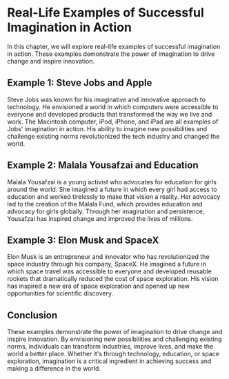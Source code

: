 Real-Life Examples of Successful Imagination in Action
=======================================================================================

In this chapter, we will explore real-life examples of successful imagination in action. These examples demonstrate the power of imagination to drive change and inspire innovation.

Example 1: Steve Jobs and Apple
-------------------------------

Steve Jobs was known for his imaginative and innovative approach to technology. He envisioned a world in which computers were accessible to everyone and developed products that transformed the way we live and work. The Macintosh computer, iPod, iPhone, and iPad are all examples of Jobs' imagination in action. His ability to imagine new possibilities and challenge existing norms revolutionized the tech industry and changed the world.

Example 2: Malala Yousafzai and Education
-----------------------------------------

Malala Yousafzai is a young activist who advocates for education for girls around the world. She imagined a future in which every girl had access to education and worked tirelessly to make that vision a reality. Her advocacy led to the creation of the Malala Fund, which provides education and advocacy for girls globally. Through her imagination and persistence, Yousafzai has inspired change and improved the lives of millions.

Example 3: Elon Musk and SpaceX
-------------------------------

Elon Musk is an entrepreneur and innovator who has revolutionized the space industry through his company, SpaceX. He imagined a future in which space travel was accessible to everyone and developed reusable rockets that dramatically reduced the cost of space exploration. His vision has inspired a new era of space exploration and opened up new opportunities for scientific discovery.

Conclusion
----------

These examples demonstrate the power of imagination to drive change and inspire innovation. By envisioning new possibilities and challenging existing norms, individuals can transform industries, improve lives, and make the world a better place. Whether it's through technology, education, or space exploration, imagination is a critical ingredient in achieving success and making a difference in the world.
